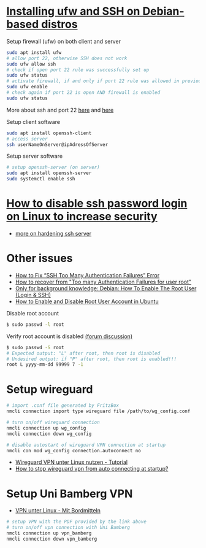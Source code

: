 # [Installing ufw and SSH on Debian-based distros](https://www.cyberciti.biz/faq/how-to-install-ssh-on-ubuntu-linux-using-apt-get/)

Setup firewall (ufw) on both client and server
```bash
sudo apt install ufw
# allow port 22, otherwise SSH does not work
sudo ufw allow ssh
# check if open port 22 rule was successfully set up
sudo ufw status
# activate firewall, if and only if port 22 rule was allowed in previous command
sudo ufw enable
# check again if port 22 is open AND firewall is enabled
sudo ufw status
```

More about ssh and port 22 [here](https://www.cyberciti.biz/faq/ufw-allow-incoming-ssh-connections-from-a-specific-ip-address-subnet-on-ubuntu-debian/) and [here](https://www.cherryservers.com/blog/how-to-configure-ubuntu-firewall-with-ufw)

Setup client software
```bash
sudo apt install openssh-client
# access server
ssh userNameOnServer@ipAdressOfServer
```

Setup server software
```bash
# setup openssh-server (on server)
sudo apt install openssh-server
sudo systemctl enable ssh
```

# [How to disable ssh password login on Linux to increase security](https://www.cyberciti.biz/faq/how-to-disable-ssh-password-login-on-linux/)

- [more on hardening ssh server](https://download.asperasoft.com/download/docs/client/3.5.2/client_admin_linux/webhelp/dita/ssh_server.html)

# Other issues
- [How to Fix “SSH Too Many Authentication Failures” Error](https://www.tecmint.com/fix-ssh-too-many-authentication-failures-error/)
- [How to recover from "Too many Authentication Failures for user root"](https://serverfault.com/questions/36291/how-to-recover-from-too-many-authentication-failures-for-user-root)
- [Only for background knowledge: Debian: How To Enable The Root User (Login & SSH)](https://raspberrytips.com/enable-root-debian/)
- [How to Enable and Disable Root User Account in Ubuntu](https://linuxize.com/post/how-to-enable-and-disable-root-user-account-in-ubuntu/)

Disable root account
```bash
$ sudo passwd -l root
```

Verify root account is disabled [(forum discussion)](https://ubuntuforums.org/archive/index.php/t-1884813.html)
```bash
$ sudo passwd -S root
# Expected output: "L" after root, then root is disabled
# Undesired output: if "P" after root, then root is enabled!!!
root L yyyy-mm-dd 99999 7 -1
```

# Setup wireguard

```bash
# import .conf file generated by FritzBox
nmcli connection import type wireguard file /path/to/wg_config.conf

# turn on/off wireguard connection
nmcli connection up wg_config
nmcli connection down wg_config

# disable autostart of wireguard VPN connection at startup
nmcli con mod wg_config connection.autoconnect no
```
- [Wireguard VPN unter Linux nutzen - Tutorial](https://www.youtube.com/watch?v=npDDELuiqxY)
- [How to stop wireguard vpn from auto connecting at startup?](https://www.reddit.com/r/kde/comments/17ud9kj/how_to_stop_wireguard_vpn_from_auto_connecting_at/)

# Setup Uni Bamberg VPN

- [VPN unter Linux - Mit Bordmitteln](https://www.uni-bamberg.de/its/dienstleistungen/netz/vpn/einrichten/linux/)
```bash
# setup VPN with the PDF provided by the link above
# turn on/off vpn connection with Uni Bamberg
nmcli connection up vpn_bamberg
nmcli connection down vpn_bamberg
